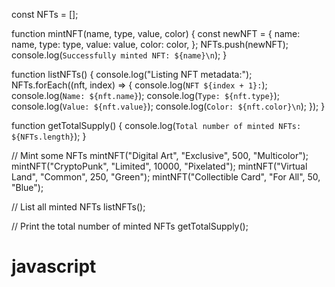 const NFTs = [];

function mintNFT(name, type, value, color) {
    const newNFT = {
        name: name,
        type: type,
        value: value,
        color: color,
    };
    NFTs.push(newNFT);
    console.log(`Successfully minted NFT: ${name}\n`);
}

function listNFTs() {
    console.log("Listing NFT metadata:");
    NFTs.forEach((nft, index) => {
        console.log(`NFT ${index + 1}:`);
        console.log(`Name: ${nft.name}`);
        console.log(`Type: ${nft.type}`);
        console.log(`Value: ${nft.value}`);
        console.log(`Color: ${nft.color}\n`);
    });
}

function getTotalSupply() {
    console.log(`Total number of minted NFTs: ${NFTs.length}`);
}

// Mint some NFTs
mintNFT("Digital Art", "Exclusive", 500, "Multicolor");
mintNFT("CryptoPunk", "Limited", 10000, "Pixelated");
mintNFT("Virtual Land", "Common", 250, "Green");
mintNFT("Collectible Card", "For All", 50, "Blue");

// List all minted NFTs
listNFTs();

// Print the total number of minted NFTs
getTotalSupply();
# javascript
